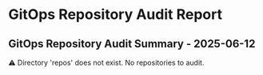 # GitOps Repository Audit Report

## GitOps Repository Audit Summary - 2025-06-12
⚠️ Directory 'repos' does not exist. No repositories to audit.
